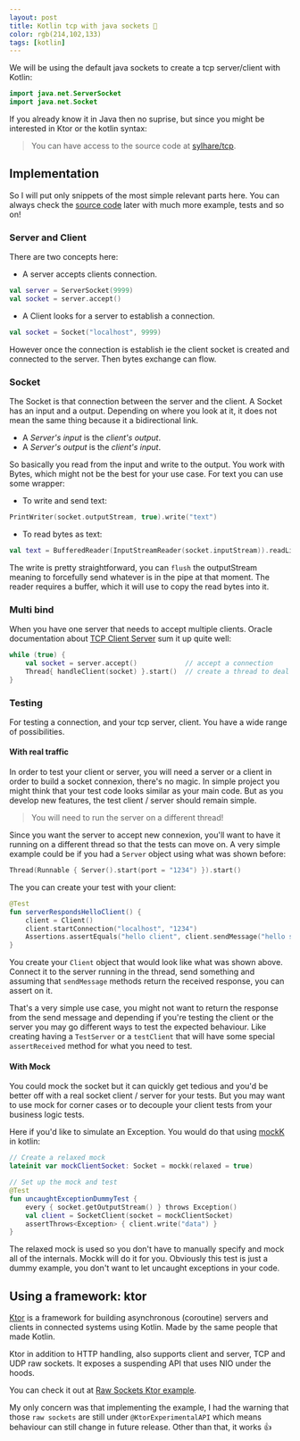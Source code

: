 ```yaml
---
layout: post
title: Kotlin tcp with java sockets 🧦
color: rgb(214,102,133)
tags: [kotlin]
---
```



We will be using the default java sockets to create a tcp server/client with Kotlin:

```kotlin
import java.net.ServerSocket
import java.net.Socket
```

If you already know it in Java then no suprise, but since you might be interested in Ktor or the kotlin syntax:

> You can have access to the source code at [sylhare/tcp](https://github.com/sylhare/tcp).

## Implementation

So I will put only snippets of the most simple relevant parts here.
You can always check the [source code]((https://github.com/sylhare/tcp)) later with much more example, tests and so on!

### Server and Client

There are two concepts here:
  - A server accepts clients connection. 
  
```kotlin
val server = ServerSocket(9999)
val socket = server.accept()
``` 
  - A Client looks for a server to establish a connection.
  
```kotlin
val socket = Socket("localhost", 9999)
```
  
However once the connection is establish ie the client socket is created and connected to the server.
Then bytes exchange can flow.

### Socket

The Socket is that connection between the server and the client. A Socket has an input and a output. 
Depending on where you look at it, it does not mean the same thing because it a bidirectional link.
  - A _Server's input_ is the _client's output_.
  - A _Server's output_ is the _client's input_.
  
So basically you read from the input and write to the output. 
You work with Bytes, which might not be the best for your use case. 
For text you can use some wrapper:
  - To write and send text:
  
```kotlin
PrintWriter(socket.outputStream, true).write("text") 
  ```
  - To read bytes as text:
  
```kotlin
val text = BufferedReader(InputStreamReader(socket.inputStream)).readLine()
```

The write is pretty straightforward, you can `flush` the outputStream meaning to forcefully send whatever is in the pipe at that moment.
The reader requires a buffer, which it will use to copy the read bytes into it.

### Multi bind 

When you have one server that needs to accept multiple clients.
Oracle documentation about [TCP Client Server](https://docs.oracle.com/javase/tutorial/networking/sockets/clientServer.html)
sum it up quite well:

```kotlin
while (true) {
    val socket = server.accept()            // accept a connection
    Thread{ handleClient(socket) }.start()  // create a thread to deal with the client
}
```

### Testing

For testing a connection, and your tcp server, client.
You have a wide range of possibilities. 


#### With real traffic

In order to test your client or server, you will need a server or a client in order to build a socket connexion, there's no magic.
In simple project you might think that your test code looks similar as your main code.
But as you develop new features, the test client / server should remain simple.

> You will need to run the server on a different thread!

Since you want the server to accept new connexion, you'll want to have it running on a different thread so that the tests can move on.
A very simple example could be if you had a `Server` object using what was shown before:

```kotlin
Thread(Runnable { Server().start(port = "1234") }).start()
```

The you can create your test with your client:

```kotlin
@Test
fun serverRespondsHelloClient() {
    client = Client()
    client.startConnection("localhost", "1234")
    Assertions.assertEquals("hello client", client.sendMessage("hello server"))
}
```

You create your `Client` object that would look like what was shown above. 
Connect it to the server running in the thread, send something and assuming that `sendMessage` methods return the received response,
you can assert on it.

That's a very simple use case, you might not want to return the response from the send message and depending if you're testing 
the client or the server you may go different ways to test the expected behaviour. 
Like creating having a `TestServer` or a `testClient` that will have some special `assertReceived` method for what you need to test.

#### With Mock

You could mock the socket but it can quickly get tedious and you'd be better off with a real socket client / server for your tests.
But you may want to use mock for corner cases or to decouple your client tests from your business logic tests.
 
Here if you'd like to simulate an Exception.
You would do that using [mockK](https://mockk.io/) in kotlin:

```kotlin
// Create a relaxed mock 
lateinit var mockClientSocket: Socket = mockk(relaxed = true)

// Set up the mock and test
@Test
fun uncaughtExceptionDummyTest {    
    every { socket.getOutputStream() } throws Exception()
    val client = SocketClient(socket = mockClientSocket)
    assertThrows<Exception> { client.write("data") }
}
```

The relaxed mock is used so you don't have to manually specify and mock all of the internals. Mockk will do it for you.
Obviously this test is just a dummy example, you don't want to let uncaught exceptions in your code.

## Using a framework: ktor

[Ktor](https://ktor.io/) is a framework for building asynchronous (coroutine) servers and clients in connected systems using Kotlin.
Made by the same people that made Kotlin.

Ktor in addition to HTTP handling, also supports client and server, TCP and UDP raw sockets.
It exposes a suspending API that uses NIO under the hoods.

You can check it out at [Raw Sockets Ktor example](https://ktor.io/servers/raw-sockets.html).

My only concern was that implementing the example, I had the warning that those `raw sockets` are still under
`@KtorExperimentalAPI` which means behaviour can still change in future release.
Other than that, it works 👍 
